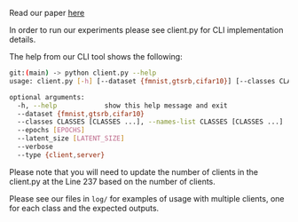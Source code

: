 Read our paper [here](https://github.com/stanleykywu/federated-autoencoders/blob/main/Federated%20Autoencoders.pdf)

In order to run our experiments please see client.py for CLI implementation details.

The help from our CLI tool shows the following:
```bash
git:(main) -> python client.py --help
usage: client.py [-h] [--dataset {fmnist,gtsrb,cifar10}] [--classes CLASSES [CLASSES ...]] [--epochs [EPOCHS]] [--latent_size [LATENT_SIZE]] [--verbose] [--type {client,server}]

optional arguments:
  -h, --help            show this help message and exit
  --dataset {fmnist,gtsrb,cifar10}
  --classes CLASSES [CLASSES ...], --names-list CLASSES [CLASSES ...]
  --epochs [EPOCHS]
  --latent_size [LATENT_SIZE]
  --verbose
  --type {client,server}
```

Please note that you will need to update the number of clients in the client.py at the Line 237 based on the number of clients.

Please see our files in `log/` for examples of usage with multiple clients, one for each class and the expected outputs.
